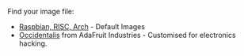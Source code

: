 Find your image file:

 - [Raspbian, RISC, Arch](http://www.raspberrypi.org/downloads) - Default Images
 - [Occidentalis](http://learn.adafruit.com/adafruit-raspberry-pi-educational-linux-distro/occidentalis-v0-dot-2) from AdaFruit Industries - Customised for electronics hacking.
